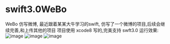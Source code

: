 # swift3.0WeBo
WeBo
仿写微博, 最近跟着某某大牛学习的swift, 仿写了一个微博的项目,后续会继续完善,和上传其他的项目 项目使用 xcode8 写的,完美支持 swft3.0 运行效果:
![image](https://github.com/SummerHH/img-folder/1.gif)
![image](https://github.com/SummerHH/img-folder/2.gif)
![image](https://github.com/SummerHH/img-folder/3.gif)

